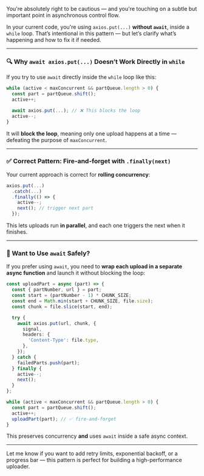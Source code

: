 You're absolutely right to be cautious — and you're touching on a subtle but important point in asynchronous control flow.

In your current code, you're using `axios.put(...)` **without `await`**, inside a `while` loop. That’s intentional in this pattern — but let’s clarify what’s happening and how to fix it if needed.

---

### 🔍 Why `await axios.put(...)` Doesn’t Work Directly in `while`

If you try to use `await` directly inside the `while` loop like this:

```ts
while (active < maxConcurrent && partQueue.length > 0) {
  const part = partQueue.shift();
  active++;

  await axios.put(...); // ❌ This blocks the loop
  active--;
}
```

It will **block the loop**, meaning only one upload happens at a time — defeating the purpose of `maxConcurrent`.

---

### ✅ Correct Pattern: Fire-and-forget with `.finally(next)`

Your current approach is correct for **rolling concurrency**:

```ts
axios.put(...)
  .catch(...)
  .finally(() => {
    active--;
    next(); // trigger next part
  });
```

This lets uploads run **in parallel**, and each one triggers the next when it finishes.

---

### 🧠 Want to Use `await` Safely?

If you prefer using `await`, you need to **wrap each upload in a separate async function** and launch it without blocking the loop:

```ts
const uploadPart = async (part) => {
  const { partNumber, url } = part;
  const start = (partNumber - 1) * CHUNK_SIZE;
  const end = Math.min(start + CHUNK_SIZE, file.size);
  const chunk = file.slice(start, end);

  try {
    await axios.put(url, chunk, {
      signal,
      headers: {
        'Content-Type': file.type,
      },
    });
  } catch {
    failedParts.push(part);
  } finally {
    active--;
    next();
  }
};

while (active < maxConcurrent && partQueue.length > 0) {
  const part = partQueue.shift();
  active++;
  uploadPart(part); // ✅ fire-and-forget
}
```

This preserves concurrency **and** uses `await` inside a safe async context.

---

Let me know if you want to add retry limits, exponential backoff, or a progress bar — this pattern is perfect for building a high-performance uploader.